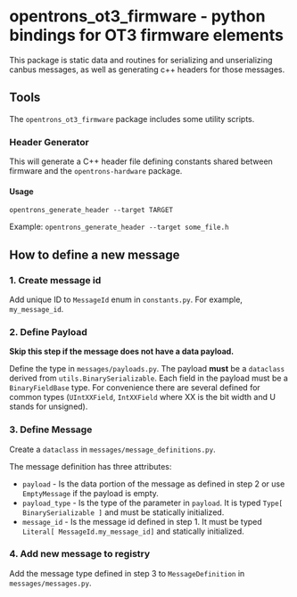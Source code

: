 # opentrons_ot3_firmware - python bindings for OT3 firmware elements

This package is static data and routines for serializing and unserializing canbus messages, as well as generating
c++ headers for those messages.

## Tools

The `opentrons_ot3_firmware` package includes some utility scripts.

### Header Generator

This will generate a C++ header file defining constants shared between firmware and the `opentrons-hardware` package.

#### Usage

```
opentrons_generate_header --target TARGET
```

Example: `opentrons_generate_header --target some_file.h`

## How to define a new message

### 1. Create message id
Add unique ID to `MessageId` enum in `constants.py`. For example, `my_message_id`.

### 2. Define Payload

**Skip this step if the message does not have a data payload.**

Define the type in `messages/payloads.py`. The payload **must** be a `dataclass` derived from `utils.BinarySerializable`. Each field in the payload must be a `BinaryFieldBase` type. For convenience there are several defined for common types (`UIntXXField`, `IntXXField` where XX is the bit width and U stands for unsigned).

### 3. Define Message

Create a `dataclass` in `messages/message_definitions.py`.

The message definition has three attributes:

- `payload` - Is the data portion of the message as defined in step 2 or use `EmptyMessage` if the payload is empty.
- `payload_type` - Is the type of the parameter in `payload`. It is typed `Type[
BinarySerializable
]` and must be statically initialized.
- `message_id` - Is the message id defined in step 1. It must be typed `Literal[
MessageId.my_message_id]` and statically initialized.

### 4. Add new message to registry

Add the message type defined in step 3 to `MessageDefinition` in `messages/messages.py`.
